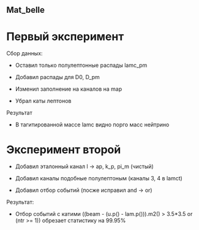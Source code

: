 ## Mat_belle

# Первый эксперимент

Сбор данных:

* Оставил только полулептонные распады lamc_pm

* Добавил распады для D0, D_pm

* Изменил заполнение на каналов на map

* Убрал каты лептонов

Результат

* В тагитированной массе lamc видно порго масс нейтрино


# Эксперимент второй

* Добавил эталонный канал l -> ap, k_p, pi_m (чистый)

* Добавил каналы подобные полулептоным (каналы 3, 4 в lamct)

* Добавил отбор событий (посже исправил and -> or)

Результат:

* Отбор событий с катими ((beam - (u.p() - lam.p())).m2() > 3.5*3.5 or (ntr >= 1)) обрезает статистику на 99.95%

